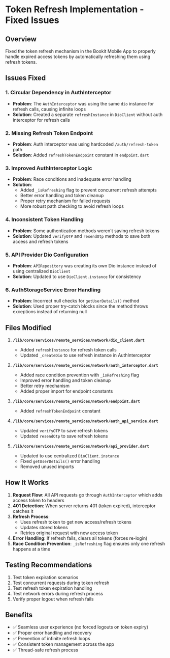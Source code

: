 # Token Refresh Implementation - Fixed Issues

## Overview
Fixed the token refresh mechanism in the Bookit Mobile App to properly handle expired access tokens by automatically refreshing them using refresh tokens.

## Issues Fixed

### 1. **Circular Dependency in AuthInterceptor**
- **Problem**: The `AuthInterceptor` was using the same `dio` instance for refresh calls, causing infinite loops
- **Solution**: Created a separate `refreshInstance` in `DioClient` without auth interceptor for refresh calls

### 2. **Missing Refresh Token Endpoint**
- **Problem**: Auth interceptor was using hardcoded `/auth/refresh-token` path
- **Solution**: Added `refreshTokenEndpoint` constant in `endpoint.dart`

### 3. **Improved AuthInterceptor Logic**
- **Problem**: Race conditions and inadequate error handling
- **Solution**: 
  - Added `_isRefreshing` flag to prevent concurrent refresh attempts
  - Better error handling and token cleanup
  - Proper retry mechanism for failed requests
  - More robust path checking to avoid refresh loops

### 4. **Inconsistent Token Handling**
- **Problem**: Some authentication methods weren't saving refresh tokens
- **Solution**: Updated `verifyOTP` and `resendOtp` methods to save both access and refresh tokens

### 5. **API Provider Dio Configuration**
- **Problem**: `APIRepository` was creating its own Dio instance instead of using centralized `DioClient`
- **Solution**: Updated to use `DioClient.instance` for consistency

### 6. **AuthStorageService Error Handling**
- **Problem**: Incorrect null checks for `getUserDetails()` method
- **Solution**: Used proper try-catch blocks since the method throws exceptions instead of returning null

## Files Modified

1. **`/lib/core/services/remote_services/network/dio_client.dart`**
   - Added `refreshInstance` for refresh token calls
   - Updated `_createDio` to use refresh instance in AuthInterceptor

2. **`/lib/core/services/remote_services/network/auth_interceptor.dart`**
   - Added race condition prevention with `_isRefreshing` flag
   - Improved error handling and token cleanup
   - Better retry mechanism
   - Added proper import for endpoint constants

3. **`/lib/core/services/remote_services/network/endpoint.dart`**
   - Added `refreshTokenEndpoint` constant

4. **`/lib/core/services/remote_services/network/auth_api_service.dart`**
   - Updated `verifyOTP` to save refresh tokens
   - Updated `resendOtp` to save refresh tokens

5. **`/lib/core/services/remote_services/network/api_provider.dart`**
   - Updated to use centralized `DioClient.instance`
   - Fixed `getUserDetails()` error handling
   - Removed unused imports

## How It Works

1. **Request Flow**: All API requests go through `AuthInterceptor` which adds access token to headers
2. **401 Detection**: When server returns 401 (token expired), interceptor catches it
3. **Refresh Process**: 
   - Uses refresh token to get new access/refresh tokens
   - Updates stored tokens
   - Retries original request with new access token
4. **Error Handling**: If refresh fails, clears all tokens (forces re-login)
5. **Race Condition Prevention**: `_isRefreshing` flag ensures only one refresh happens at a time

## Testing Recommendations

1. Test token expiration scenarios
2. Test concurrent requests during token refresh
3. Test refresh token expiration handling
4. Test network errors during refresh process
5. Verify proper logout when refresh fails

## Benefits

- ✅ Seamless user experience (no forced logouts on token expiry)
- ✅ Proper error handling and recovery
- ✅ Prevention of infinite refresh loops
- ✅ Consistent token management across the app
- ✅ Thread-safe refresh process
